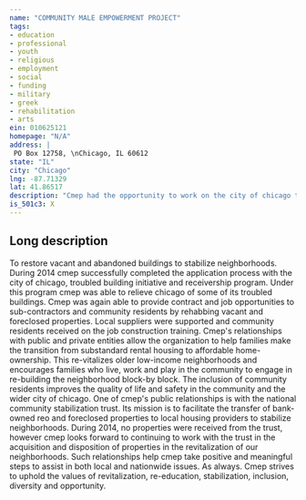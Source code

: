 ```yaml
---
name: "COMMUNITY MALE EMPOWERMENT PROJECT"
tags:
- education
- professional
- youth
- religious
- employment
- social
- funding
- military
- greek
- rehabilitation
- arts
ein: 010625121
homepage: "N/A"
address: |
 PO Box 12758, \nChicago, IL 60612
state: "IL"
city: "Chicago"
lng: -87.71329
lat: 41.86517
description: "Cmep had the opportunity to work on the city of chicago troubled building initiative and receivership program. "
is_501c3: X
---
```


## Long description

To restore vacant and abandoned buildings to stabilize neighborhoods. During 2014 cmep successfully completed the application process with the city of chicago, troubled building initiative and receivership program. Under this program cmep was able to relieve chicago of some of its troubled buildings. Cmep was again able to provide contract and job opportunities to sub-contractors and community residents by rehabbing vacant and foreclosed properties. Local suppliers were supported and community residents received on the job construction training. Cmep's relationships with public and private entities allow the organization to help families make the transition from substandard rental housing to affordable home-ownership. This re-vitalizes older low-income neighborhoods and encourages families who live, work and play in the community to engage in re-building the neighborhood block-by block. The inclusion of community residents improves the quality of life and safety in the community and the wider city of chicago. One of cmep's public relationships is with the national community stabilization trust. Its mission is to facilitate the transfer of bank-owned reo and foreclosed properties to local housing providers to stabilize neighborhoods. During 2014, no properties were received from the trust, however cmep looks forward to continuing to work with the trust in the acquisition and disposition of properties in the revitalization of our neighborhoods. Such relationships help cmep take positive and meaningful steps to assist in both local and nationwide issues. As always. Cmep strives to uphold the values of revitalization, re-education, stabilization, inclusion, diversity and opportunity. 
